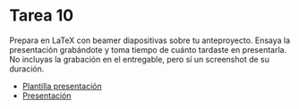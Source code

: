 # Tarea 10

Prepara en LaTeX con beamer diapositivas sobre tu anteproyecto. Ensaya la presentación grabándote y toma tiempo de cuánto tardaste en presentarla. No incluyas la grabación en el entregable, pero sí un screenshot de su duración.

* [Plantilla presentación](https://github.com/jbenavidesv87/PlantillasTesis)
* [Presentación](https://www.youtube.com/watch?v=SK0B6XpP_RM)
